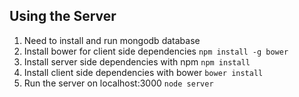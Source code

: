 
Using the Server
----------------
1. Need to install and run mongodb database
2. Install bower for client side dependencies `npm install -g bower`
3. Install server side dependencies with npm `npm install`
4. Install client side dependencies with bower `bower install`
5. Run the server on localhost:3000 `node server`
